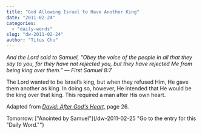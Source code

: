 ```yaml
---
title: "God Allowing Israel to Have Another King"
date: "2011-02-24"
categories: 
  - "daily-words"
slug: "dw-2011-02-24"
author: "Titus Chu"
---
```


_And the Lord said to Samuel, "Obey the voice of the people in all that they say to you, for they have not rejected you, but they have rejected Me from being king over them.” — First Samuel 8:7_

The Lord wanted to be Israel’s king, but when they refused Him, He gave them another as king. In doing so, however, He intended that He would be the king over that king. This required a man after His own heart.

Adapted from _[David: After God's Heart,](/book-david "Go to the listing for this book.")_ page 26.

Tomorrow: ["Anointed by Samuel"](/dw-2011-02-25 "Go to the entry for this "Daily Word."")
